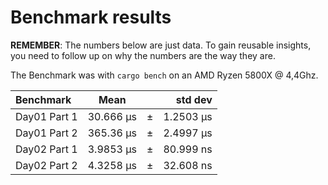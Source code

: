 Benchmark results
=================
**REMEMBER**: The numbers below are just data. To gain reusable insights, you need to follow up on
why the numbers are the way they are.

The Benchmark was with `cargo bench` on an AMD Ryzen 5800X @ 4,4Ghz.

| Benchmark         | Mean         |     |   std dev  |
|:------------------|:------------:|-----|-----------:|
| Day01 Part 1      | 30.666 µs	   | ±   | 1.2503 µs  |
| Day01 Part 2      | 365.36 µs	   | ±   | 2.4997 µs  |
| Day02 Part 1      | 3.9853 µs	   | ±   | 80.999 ns  |
| Day02 Part 2      | 4.3258 µs	   | ±   | 32.608 ns  |
